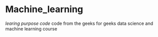# Machine_learning
*learing purpose code*
code from the geeks for geeks data science and machine learning course
